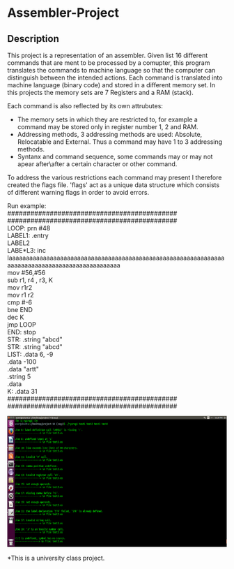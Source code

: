 # Assembler-Project

## Description
This project is a representation of an assembler. Given list 16 different commands that are ment to be processed by a comupter, this program translates the commands to machine language so that the computer can distinguish between the intended actions.
Each command is translated into machine language (binary code) and stored in a different memory set. In this projects the memory sets are 7 Registers and a RAM (stack).

Each command is also reflected by its own attrubutes:
- The memory sets in which they are restricted to, for example a command may be stored only in register number 1, 2 and RAM.
- Addressing methods, 3 addressing methods are used: Absolute, Relocatable and External. Thus a command may have 1 to 3 addressing methods.
- Syntanx and command sequence, some commands may or may not apear after\after a certain character or other command.

To address the various restrictions each command may present I therefore created the flags file. 
'flags' act as a unique data structure which consists of different warning flags in order to avoid errors.



Run example:<br/>
############################################<br/>
############################################<br/>
LOOP: prn #48<br/>
LABEL1:     .entry <br/>
LABEL2<br/>
LABE*L3: inc 
laaaaaaaaaaaaaaaaaaaaaaaaaaaaaaaaaaaaaaaaaaaaaaaaaaaaaaaaaaaaaaaaaaaaaaaaaaaaaaaaaaaaaaaaaaaaaaaa<br/>
 mov #56,#56<br/>
 sub r1, r4 , r3, K<br/>
mov r1r2<br/>
mov r1 r2<br/>
 cmp  #-6<br/>
     bne END<br/>
     dec K<br/>
     jmp LOOP<br/>
END: stop<br/>
STR: .string "abcd"<br/>
STR: .string "abcd"<br/>
LIST: .data 6, -9<br/>
 .data -100<br/>
 .data "artt"<br/>
 .string 5<br/>
 .data<br/>
K: .data 31<br/>
############################################<br/>
############################################<br/>

<img src="https://raw.githubusercontent.com/zoxfog/Assembler-Project/master/run%20example/test3.png" width="700" height="300">


*This is a university class project.
